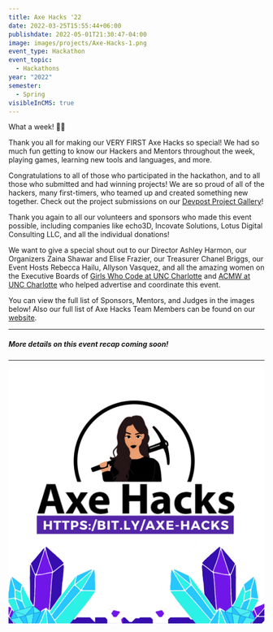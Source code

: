 ```yaml
---
title: Axe Hacks '22
date: 2022-03-25T15:55:44+06:00
publishdate: 2022-05-01T21:30:47-04:00
image: images/projects/Axe-Hacks-1.png
event_type: Hackathon
event_topic:
  - Hackathons
year: "2022"
semester:
  - Spring
visibleInCMS: true
---
```

What a week! 🎉🎉

Thank you all for making our VERY FIRST Axe Hacks so special! We had so much fun getting to know our Hackers and Mentors throughout the week, playing games, learning new tools and languages, and more.

Congratulations to all of those who participated in the hackathon, and to all those who submitted and had winning projects! We are so proud of all of the hackers, many first-timers, who teamed up and created something new together. Check out the project submissions on our [Devpost Project Gallery](https://lnkd.in/db5SMS2G)!

Thank you again to all our volunteers and sponsors who made this event possible, including companies like echo3D, Incovate Solutions, Lotus Digital Consulting LLC, and all the individual donations!

We want to give a special shout out to our Director Ashley Harmon, our Organizers Zaina Shawar and Elise Frazier, our Treasurer Chanel Briggs, our Event Hosts Rebecca Hailu, Allyson Vasquez, and all the amazing women on the Executive Boards of [Girls Who Code at UNC Charlotte](https://www.instagram.com/girlswhocode_uncc/) and [ACMW at UNC Charlotte](https://www.instagram.com/acmw_uncc/) who helped advertise and coordinate this event.

You can view the full list of Sponsors, Mentors, and Judges in the images below! Also our full list of Axe Hacks Team Members can be found on our [website](https://bit.ly/axe-hacks).

- - -

##### More details on this event recap coming soon!

- - -

![Axe Hacks](../../images/projects/Axe-Hacks-1.png)
